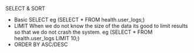 SELECT &  SORT
- Basic SELECT eg (SELECT * FROM health.user_logs;)
- LIMIT When we do not know the size of the data its good to limit results so that we do not crash the system. eg (SELECT * FROM health.user_logs LIMIT 10;)
- ORDER BY ASC/DESC
